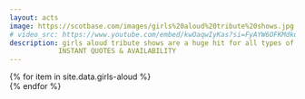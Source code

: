 ```yaml
---
layout: acts
image: https://scotbase.com/images/girls%20aloud%20tribute%20shows.jpg
# video_src: https://www.youtube.com/embed/kwOaqwIyKas?si=FyAYW6OFKMdkuAjb
description: girls aloud tribute shows are a huge hit for all types of events. Re-live the music of girls aloud as it is brought to life from scotbase entertainments girls aloud tribute  acts. with exceptional live vocals and harmonies so close to the real thing - hearing is believing.all these bands boast fabulous costumes,  have amazing dance routines, and come with brilliant sound systems, professional light shows and backdrops. <hr>
            INSTANT QUOTES & AVAILABILITY
---
```


<div class="row mt-4">
  {% for item in site.data.girls-aloud %}
    <div class="col-md-4 mb-5">
      <div class="card border-0 shadow h-100">
        <a href="/acts/{{ item.title | slugify }}">
          <img class="card-img-top" src="{{ item.image_src }}" alt="" />
        </a>
      </div>
    </div>
  {% endfor %}
</div>